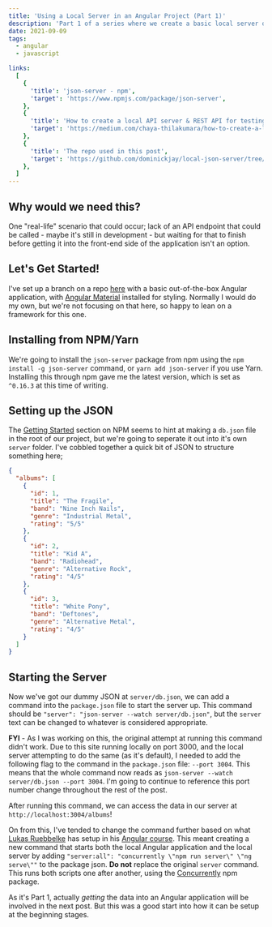 ```yaml
---
title: 'Using a Local Server in an Angular Project (Part 1)'
description: 'Part 1 of a series where we create a basic local server of dummy data and feed it to our Angular application.'
date: 2021-09-09
tags:
  - angular
  - javascript

links:
  [
    {
      'title': 'json-server - npm',
      'target': 'https://www.npmjs.com/package/json-server',
    },
    {
      'title': 'How to create a local API server & REST API for testing',
      'target': 'https://medium.com/chaya-thilakumara/how-to-create-a-local-api-server-rest-api-for-testing-945bbb2d31b7',
    },
    {
      'title': 'The repo used in this post',
      'target': 'https://github.com/dominickjay/local-json-server/tree/01---Set-up-the-local-development-server',
    },
  ]
---
```


## Why would we need this?

One "real-life" scenario that could occur; lack of an API endpoint that could be called - maybe it's still in development - but waiting for that to finish before getting it into the front-end side of the application isn't an option.

## Let's Get Started!

I've set up a branch on a repo [here](https://github.com/dominickjay/local-json-server/tree/01---Set-up-the-local-development-server) with a basic out-of-the-box Angular application, with [Angular Material](https://material.angular.io/) installed for styling. Normally I would do my own, but we're not focusing on that here, so happy to lean on a framework for this one.

## Installing from NPM/Yarn

We're going to install the `json-server` package from npm using the `npm install -g json-server` command, or `yarn add json-server` if you use Yarn. Installing this through npm gave me the latest version, which is set as `^0.16.3` at this time of writing.

## Setting up the JSON

The [Getting Started](https://www.npmjs.com/package/json-server#getting-started) section on NPM seems to hint at making a `db.json` file in the root of our project, but we're going to seperate it out into it's own `server` folder. I've cobbled together a quick bit of JSON to structure something here;

```json
{
  "albums": [
    {
      "id": 1,
      "title": "The Fragile",
      "band": "Nine Inch Nails",
      "genre": "Industrial Metal",
      "rating": "5/5"
    },
    {
      "id": 2,
      "title": "Kid A",
      "band": "Radiohead",
      "genre": "Alternative Rock",
      "rating": "4/5"
    },
    {
      "id": 3,
      "title": "White Pony",
      "band": "Deftones",
      "genre": "Alternative Metal",
      "rating": "4/5"
    }
  ]
}
```

## Starting the Server

Now we've got our dummy JSON at `server/db.json`, we can add a command into the `package.json` file to start the server up. This command should be `"server": "json-server --watch server/db.json"`, but the `server` text can be changed to whatever is considered appropriate.

<aside class="info">

**FYI** - As I was working on this, the original attempt at running this command didn't work. Due to this site running locally on port 3000, and the local server attempting to do the same (as it's default), I needed to add the following flag to the command in the `package.json` file: `--port 3004`. This means that the whole command now reads as `json-server --watch server/db.json --port 3004`. I'm going to continue to reference this port number change throughout the rest of the post.

</aside>

After running this command, we can access the data in our server at `http://localhost:3004/albums`!

On from this, I've tended to change the command further based on what [Lukas Ruebbelke](https://twitter.com/simpulton?lang=en) has setup in his [Angular course](https://frontendmasters.com/courses/angular-9/). This meant creating a new command that starts both the local Angular application and the local server by adding `"server:all": "concurrently \"npm run server\" \"ng serve\""` to the package json. **Do not** replace the original `server` command. This runs both scripts one after another, using the [Concurrently](https://www.npmjs.com/package/concurrently) npm package.

As it's Part 1, actually _getting_ the data into an Angular application will be involved in the next post. But this was a good start into how it can be setup at the beginning stages.
